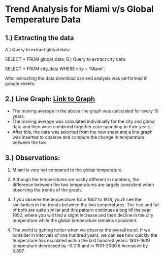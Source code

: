 # Trend Analysis for Miami v/s Global Temperature Data

## 1.)  Extracting the data

A.) Query to extract global data:

SELECT *
FROM global_data;
B.) Query to extract city data:

SELECT *
FROM city_data
WHERE city = 'Miami';

After extracting the data download csv and analysis was performed in google sheets.

## 2.) Line Graph: [Link to Graph](https://docs.google.com/spreadsheets/d/1tqgr-6lxp3mqp0K7AjEiH9xJN8GtRf_xA3rN_3OA1mI/edit?usp=sharing)

* The moving average in the above line graph was calculated for every 10 years.
* The moving average was calculated individually for the city and global data and then were combined together corresponding to their years.
* After this, the data was selected from the new sheet and a line graph was inserted to observe and compare the change in temperature between the two


## 3.) Observations:
1. Miami is very hot compared to the global temperature.

2. Although the temperatures are vastly different in numbers, the difference between the two temperatures are largely consistent when observing the trends of the graph. 
	
3. If you observe the temperature from 1807 to 1818, you’ll see the similarities in the trends between the two temperatures. The rise and fall of both are quite similar and this pattern continues along till the year 1950, where you will find a slight increase and then decline in the city temperature while the global temperature remains consistent.
	
4. The world is getting hotter when we observe the overall trend. If we consider in intervals of one hundred years, we can see how quickly the temperature has escalated within the last hundred years: 1801-1900 temperature decreased by -0.219 and in 1901-2000 it increased by 0.897.



